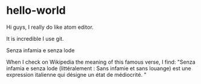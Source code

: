 # hello-world



Hi guys, I really do like atom editor.

It is incredible I use git.

Senza infamia e senza lode

When I check on Wikipedia the meaning of this famous verse, I find:
"Senza infamia e senza lode (littéralement : Sans infamie et sans louange) est une expression italienne qui désigne un état de médiocrité. "

